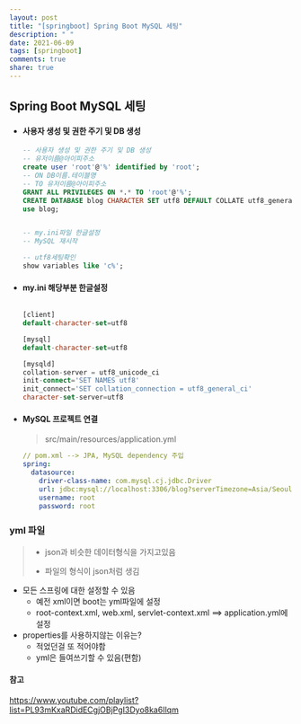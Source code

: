 ```yaml
---
layout: post
title: "[springboot] Spring Boot MySQL 세팅"
description: " "
date: 2021-06-09
tags: [springboot]
comments: true
share: true
---
```


## Spring Boot MySQL 세팅

* #### 사용자 생성 및 권한 주기 및 DB 생성

  ```sql
  -- 사용자 생성 및 권한 주기 및 DB 생성
  -- 유저이름@아이피주소
  create user 'root'@'%' identified by 'root';
  -- ON DB이름.테이블명
  -- TO 유저이름@아이피주소
  GRANT ALL PRIVILEGES ON *.* TO 'root'@'%';
  CREATE DATABASE blog CHARACTER SET utf8 DEFAULT COLLATE utf8_general_ci;
  use blog;
  
  
  -- my.ini파일 한글설정
  -- MySQL 재시작
  
  -- utf8세팅확인
  show variables like 'c%';
  ```

* #### my.ini 해당부분 한글설정

  ```sql
  
  [client]
  default-character-set=utf8
  
  [mysql]
  default-character-set=utf8
  
  [mysqld]
  collation-server = utf8_unicode_ci
  init-connect='SET NAMES utf8'
  init_connect='SET collation_connection = utf8_general_ci'
  character-set-server=utf8
  ```

* #### MySQL 프로젝트 연결

  > src/main/resources/application.yml

  ```yml
  // pom.xml --> JPA, MySQL dependency 주입
  spring:
    datasource:
      driver-class-name: com.mysql.cj.jdbc.Driver
      url: jdbc:mysql://localhost:3306/blog?serverTimezone=Asia/Seoul
      username: root
      password: root
  ```

  

### yml 파일

> * json과 비슷한 데이터형식을 가지고있음
>
> * 파일의 형식이 json처럼 생김

* 모든 스프링에 대한 설정할 수 있음
  * 예전 xml이면 boot는 yml파일에 설정
  * root-context.xml, web.xml, servlet-context.xml ==> application.yml에 설정
* properties를 사용하지않는 이유는?
  * 적었던걸 또 적어야함 
  * yml은 들여쓰기할 수 있음(편함) 





#### 참고

https://www.youtube.com/playlist?list=PL93mKxaRDidECgjOBjPgI3Dyo8ka6Ilqm